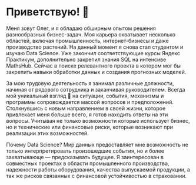 # Приветствую! :wave:

Меня зовут Олег, и я обладаю обширным опытом решения разнообразных бизнес-задач. Моя карьера охватывает несколько областей, включая 
промышленность, интернет-бизнесы и даже производство растений. На данный момент я снова стал студентом и изучаю Data Science. Уже 
закончил соответствующие курсы Яндекс Практикум, дополнительно закрепил знания SQL на интенсиве MathsHub. Сейчас в поиске релевантного
проекта в котором мог бы закрепить навыки обработки данных и создания прогнозных моделей.

За мою трудовую деятельность я занимал различные должности, начиная от рядового сотрудника и заканчивая руководителем. Всегда мой 
уникальный взгляд :eyes: на ситуации, события, механизмы и программы сопровождается массой вопросов и предположений. 
Столкнувшись с новым направлением в своей жизни, которое привлекает меня больше всего, я готов находить ответы на эти вопросы.
Учитывая не только возможности которые использует бизнес, но и технические или финансовые риски, которые возникают при реализации этих возможностей.

Почему Data Science?
Мир данных предоставляет мне возможность не только интерпретировать произошедшие события, но и более захватывающе — предсказывать будущее.
Я заинтересован в совместных проектах в области промышленного производства, надежности работы оборудования, качества выпускаемой продукции,
а так же рисков связанных с финансовой устойчивостью в страховании.

